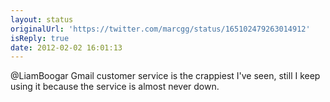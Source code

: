 ```yaml
---
layout: status
originalUrl: 'https://twitter.com/marcgg/status/165102479263014912'
isReply: true
date: 2012-02-02 16:01:13
---
```


@LiamBoogar Gmail customer service is the crappiest I've seen, still I keep using it because the service is almost never down.
